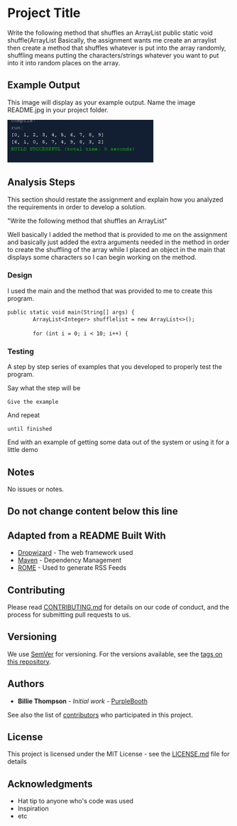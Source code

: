# Project Title

Write the following method that shuffles an ArrayList
 public static <E> void shuffle(ArrayList<E>
  Basically, the assignment wants me create an arraylist then create a method that shuffles
  whatever is put into the array randomly, shuffling means putting the characters/strings whatever you want to put into
  it into random places on the array.

## Example Output

This image will display as your example output. Name the image README.jpg in your project folder.

![Sample Output](README.jpg)

## Analysis Steps

This section should restate the assignment and explain how you analyzed the requirements in order 
to develop a solution.

"Write the following method that shuffles an ArrayList"

Well basically I added the method that is provided to me on the assignment and basically just added the extra arguments
needed in the method in order to create the shuffling of the array while I placed an object in the main that displays some characters so I can
begin working on the method.

### Design

I used the main and the method that was provided to me to create this program.

```
public static void main(String[] args) {
        ArrayList<Integer> shufflelist = new ArrayList<>();
        
        for (int i = 0; i < 10; i++) {
```

### Testing

A step by step series of examples that you developed to properly test the program. 

Say what the step will be

```
Give the example
```

And repeat

```
until finished
```

End with an example of getting some data out of the system or using it for a little demo

## Notes

No issues or notes.

## Do not change content below this line
## Adapted from a README Built With

* [Dropwizard](http://www.dropwizard.io/1.0.2/docs/) - The web framework used
* [Maven](https://maven.apache.org/) - Dependency Management
* [ROME](https://rometools.github.io/rome/) - Used to generate RSS Feeds

## Contributing

Please read [CONTRIBUTING.md](https://gist.github.com/PurpleBooth/b24679402957c63ec426) for details on our code of conduct, and the process for submitting pull requests to us.

## Versioning

We use [SemVer](http://semver.org/) for versioning. For the versions available, see the [tags on this repository](https://github.com/your/project/tags). 

## Authors

* **Billie Thompson** - *Initial work* - [PurpleBooth](https://github.com/PurpleBooth)

See also the list of [contributors](https://github.com/your/project/contributors) who participated in this project.

## License

This project is licensed under the MIT License - see the [LICENSE.md](LICENSE.md) file for details

## Acknowledgments

* Hat tip to anyone who's code was used
* Inspiration
* etc
